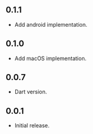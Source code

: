 ## 0.1.1

* Add android implementation.

## 0.1.0

* Add macOS implementation.

## 0.0.7

* Dart version.

## 0.0.1

* Initial release.
